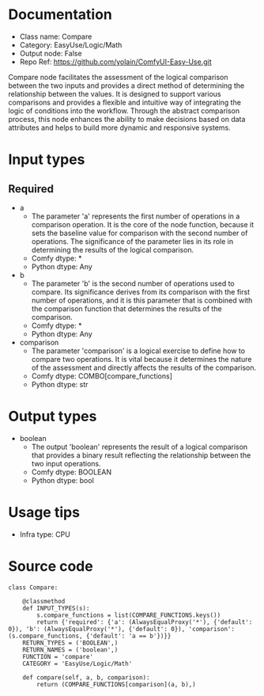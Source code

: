 # Documentation
- Class name: Compare
- Category: EasyUse/Logic/Math
- Output node: False
- Repo Ref: https://github.com/yolain/ComfyUI-Easy-Use.git

Compare node facilitates the assessment of the logical comparison between the two inputs and provides a direct method of determining the relationship between the values. It is designed to support various comparisons and provides a flexible and intuitive way of integrating the logic of conditions into the workflow. Through the abstract comparison process, this node enhances the ability to make decisions based on data attributes and helps to build more dynamic and responsive systems.

# Input types
## Required
- a
    - The parameter 'a' represents the first number of operations in a comparison operation. It is the core of the node function, because it sets the baseline value for comparison with the second number of operations. The significance of the parameter lies in its role in determining the results of the logical comparison.
    - Comfy dtype: *
    - Python dtype: Any
- b
    - The parameter 'b' is the second number of operations used to compare. Its significance derives from its comparison with the first number of operations, and it is this parameter that is combined with the comparison function that determines the results of the comparison.
    - Comfy dtype: *
    - Python dtype: Any
- comparison
    - The parameter 'comparison' is a logical exercise to define how to compare two operations. It is vital because it determines the nature of the assessment and directly affects the results of the comparison.
    - Comfy dtype: COMBO[compare_functions]
    - Python dtype: str

# Output types
- boolean
    - The output 'boolean' represents the result of a logical comparison that provides a binary result reflecting the relationship between the two input operations.
    - Comfy dtype: BOOLEAN
    - Python dtype: bool

# Usage tips
- Infra type: CPU

# Source code
```
class Compare:

    @classmethod
    def INPUT_TYPES(s):
        s.compare_functions = list(COMPARE_FUNCTIONS.keys())
        return {'required': {'a': (AlwaysEqualProxy('*'), {'default': 0}), 'b': (AlwaysEqualProxy('*'), {'default': 0}), 'comparison': (s.compare_functions, {'default': 'a == b'})}}
    RETURN_TYPES = ('BOOLEAN',)
    RETURN_NAMES = ('boolean',)
    FUNCTION = 'compare'
    CATEGORY = 'EasyUse/Logic/Math'

    def compare(self, a, b, comparison):
        return (COMPARE_FUNCTIONS[comparison](a, b),)
```